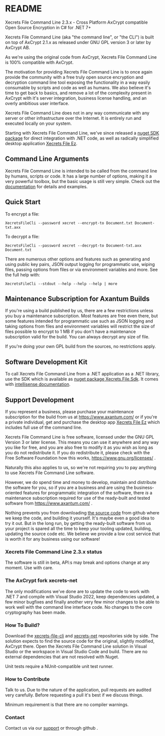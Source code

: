 # README #

Xecrets File Command Line 2.3.x - Cross Platform AxCrypt compatible Open Source
Encryption in C# for .NET 7+

Xecrets File Command Line (aka "the command line", or "the CLI") is built on top
of AxCrypt 2.1.x as released under GNU GPL version 3 or later by AxCrypt AB.

As we're using the original code from AxCrypt, Xecrets File Command Line is 100%
compatible with AxCrypt. 

The motivation for providing Xecrets File Command Line is to once again provide
the community with a free truly open source encryption and decryption command
line tool exposing the functionality in a way easily consumable by scripts and
code as well as humans. We also believe it's time to get back to basics, and
remove a lot of the complexity present in AxCrypt with it's server integration,
business license handling, and an overly ambitious user interface.

Xecrets File Command Line does not in any way communicate with any server or
other infrastructure over the Internet. It is entirely run and executed locally
on your system.

Starting with Xecrets File Command Line, we've since released a [nuget SDK
package](https://www.nuget.org/packages/Xecrets.File.Sdk/) for direct
integration with .NET code, as well as radically simplified desktop application
[Xecrets File Ez](https://www.axantum.com/xecrets-file-ez).

## Command Line Arguments ##

Xecrets File Command Line is intended to be called from the command line by
humans, scripts or code. It has a large number of options, making it a very
powerful toolbox, but the basic usage is still very simple. Check out the
[documentation](docs/index.md 'Command Line Options') for details and examples.

## Quick Start ##

To encrypt a file:

`XecretsFileCli --password xecret --encrypt-to Document.txt Document-txt.axx`

To decrypt a file:

`XecretsFileCli --password xecret --decrypt-to Document-txt.axx Document.txt`

There are numerous other options and features such as generating and using
public key pairs, JSON output logging for programmatic use, wiping files,
passing options from files or via environment variables and more. See the full
help with:

`XecretsFileCli --stdout --help --help --help | more`

## Maintenance Subscription for Axantum Builds ##

If you're using a build published by us, there are a few restrictions unless you
buy a maintenance subscription. Most features are free even there, but some
features intended for programmatic use such as JSON logging and taking options
from files and environment variables will restrict the size of files possible to
encrypt to 1 MB if you don't have a maintenance subscription valid for the
build. You can always decrypt any size of file.

If you're doing your own GPL build from the sources, no restrictions apply.

## Software Development Kit ##

To call Xecrets File Command Line from a .NET application as a .NET library, use
the SDK which is available as [nuget package
Xecrets.File.Sdk](https://www.nuget.org/packages/Xecrets.File.Sdk). It comes
with [intellisense documentation](sdk-docs/index.md 'The SDK API').

## Support Development ##

If you represent a business, please purchase your maintenance subscription for
the build from us at https://www.axantum.com/ or if you're a private individual,
get and purchase the desktop app [Xecrets File
Ez](https://www.axantum.com/xecrets-file-ez) which includes full use of the
command line.

Xecrets File Command Line is free software, licensed under the GNU GPL Version 3
or later license. This means you can use it anywhere and any way you like for
free, and you are also free to modify it as you wish as long as you do not
redistribute it. If you do redistribute it, please check with the Free Software
Foundation how this works, https://www.gnu.org/licenses/ .

Naturally this also applies to us, so we're not requiring you to pay anything to
use Xecrets File Command Line software.

However, we do spend time and money to develop, maintain and distribute the
software for you, so if you are a business and are using the business-oriented
features for programmatic integration of the software, there *is* a maintenance
subscription required for use of the ready-built and tested software from
https://www.axantum.com/ .

Nothing prevents you from downloading [the source
code](https://github.com/xecrets/xecrets-file-cli) from github where we keep the
code, and building it yourself. It's maybe even a good idea to try it out. But
in the long run, by getting the ready-built software from us your project is
spared all the time to keep your tooling updated, building, updating the source
code etc. We believe we provide a low cost service that is worth it for any
business using our software!

### Xecrets File Command Line 2.3.x status ###

The software is still in beta, API:s may break and options change at any moment.
Use with care.

### The AxCrypt fork xecrets-net ###

The only modifications we've done are to update the code to work with .NET 7 and
compile with Visual Studio 2022, keep dependencies updated, a few minor bugfixes
and finally another very few minor changes to be able to work well with the
command line interface code. No changes to the core cryptography has been made.

### How To Build? ###

Download the [xecrets-file-cli](https://github.com/xecrets/xecrets-file-cli) and
[xecrets-net](https://github.com/axantum/xecets-net) repositories side by side.
The solution expects to find the source code for the original, slightly
modified, AxCrypt there. Open the Xecrets File Command Line solution in Visual
Studio or the workspace in Visual Studio Code and build. There are no external
dependencies that are not resolved with Nuget.

Unit tests require a NUnit-compatible unit test runner.

### How to Contribute ###

Talk to us. Due to the nature of the application, pull requests are audited very
carefully. Before requesting a pull it's best if we discuss things.

Minimum requirement is that there are no compiler warnings.

### Contact ###

Contact us via our [support](https://www.axantum.com/support 'Xecrets Support
Site') or through github .